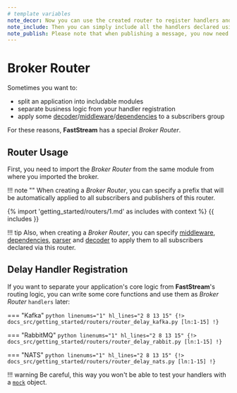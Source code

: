 ```yaml
---
# template variables
note_decor: Now you can use the created router to register handlers and publishers as if it were a regular broker
note_include: Then you can simply include all the handlers declared using the router in your broker
note_publish: Please note that when publishing a message, you now need to specify the same prefix that you used when creating the router
---
```


# Broker Router

Sometimes you want to:

* split an application into includable modules
* separate business logic from your handler registration
* apply some [decoder](../serialization/index.md)/[middleware](../middlewares/index.md)/[dependencies](../dependencies/global.md) to a subscribers group

For these reasons, **FastStream** has a special *Broker Router*.

## Router Usage

First, you need to import the *Broker Router* from the same module from where you imported the broker.

!!! note ""
    When creating a *Broker Router*, you can specify a prefix that will be automatically applied to all subscribers and publishers of this router.

{% import 'getting_started/routers/1.md' as includes with context %}
{{ includes }}

!!! tip
    Also, when creating a *Broker Router*, you can specify [middleware](../middlewares/index.md), [dependencies](../dependencies/global.md), [parser](../serialization/parser.md) and [decoder](../serialization/decoder.md) to apply them to all subscribers declared via this router.

## Delay Handler Registration

If you want to separate your application's core logic from **FastStream**'s routing logic, you can write some core functions and use them as *Broker Router* `handlers` later:

=== "Kafka"
    ```python linenums="1" hl_lines="2 8 13 15"
    {!> docs_src/getting_started/routers/router_delay_kafka.py [ln:1-15] !}
    ```

=== "RabbitMQ"
    ```python linenums="1" hl_lines="2 8 13 15"
    {!> docs_src/getting_started/routers/router_delay_rabbit.py [ln:1-15] !}
    ```

=== "NATS"
    ```python linenums="1" hl_lines="2 8 13 15"
    {!> docs_src/getting_started/routers/router_delay_nats.py [ln:1-15] !}
    ```

!!! warning
    Be careful, this way you won't be able to test your handlers with a [`mock`](../subscription/test.md) object.
